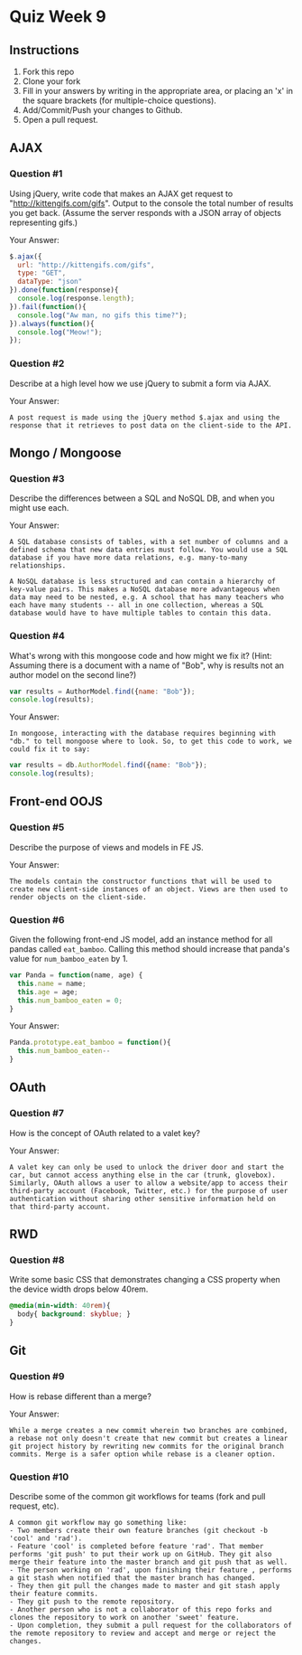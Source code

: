 # Quiz Week 9

## Instructions

1. Fork this repo
2. Clone your fork
3. Fill in your answers by writing in the appropriate area, or placing an 'x' in
the square brackets (for multiple-choice questions).
4. Add/Commit/Push your changes to Github.
5. Open a pull request.

## AJAX

### Question #1

Using jQuery, write code that makes an AJAX get request to "http://kittengifs.com/gifs". Output to the console the total number of results you get back. (Assume the server responds with a JSON array of objects representing gifs.)

Your Answer:
```js
$.ajax({
  url: "http://kittengifs.com/gifs",
  type: "GET",
  dataType: "json"
}).done(function(response){
  console.log(response.length);
}).fail(function(){
  console.log("Aw man, no gifs this time?");
}).always(function(){
  console.log("Meow!");
});
```

### Question #2

Describe at a high level how we use jQuery to submit a form via AJAX.

Your Answer:
```text
A post request is made using the jQuery method $.ajax and using the response that it retrieves to post data on the client-side to the API. 
```


## Mongo / Mongoose

### Question #3

Describe the differences between a SQL and NoSQL DB, and when you might use each.

Your Answer:
```text
A SQL database consists of tables, with a set number of columns and a defined schema that new data entries must follow. You would use a SQL database if you have more data relations, e.g. many-to-many relationships.

A NoSQL database is less structured and can contain a hierarchy of key-value pairs. This makes a NoSQL database more advantageous when data may need to be nested, e.g. A school that has many teachers who each have many students -- all in one collection, whereas a SQL database would have to have multiple tables to contain this data.
```


### Question #4

What's wrong with this mongoose code and how might we fix it?
(Hint: Assuming there is a document with a name of "Bob", why is results not an author model on the second line?)

```js
var results = AuthorModel.find({name: "Bob"});
console.log(results);
```

Your Answer:
```text
In mongoose, interacting with the database requires beginning with "db." to tell mongoose where to look. So, to get this code to work, we could fix it to say:
```

```js
var results = db.AuthorModel.find({name: "Bob"});
console.log(results);
```

## Front-end OOJS

### Question #5

Describe the purpose of views and models in FE JS.

Your Answer:
```text
The models contain the constructor functions that will be used to create new client-side instances of an object. Views are then used to render objects on the client-side.
```

### Question #6

Given the following front-end JS model, add an instance method for all pandas called `eat_bamboo`. Calling this method should increase that panda's value for `num_bamboo_eaten` by 1.

```js
var Panda = function(name, age) {
  this.name = name;
  this.age = age;
  this.num_bamboo_eaten = 0;
}
```

Your Answer:
```js
Panda.prototype.eat_bamboo = function(){
  this.num_bamboo_eaten--
}
```


## OAuth

### Question #7

How is the concept of OAuth related to a valet key?

Your Answer:
```text
A valet key can only be used to unlock the driver door and start the car, but cannot access anything else in the car (trunk, glovebox). Similarly, OAuth allows a user to allow a website/app to access their third-party account (Facebook, Twitter, etc.) for the purpose of user authentication without sharing other sensitive information held on that third-party account.
```


## RWD

### Question #8

Write some basic CSS that demonstrates changing a CSS property when the device width drops below 40rem.

```css
@media(min-width: 40rem){
  body{ background: skyblue; }
}
```

## Git

### Question #9

How is rebase different than a merge?

Your Answer:
```text
While a merge creates a new commit wherein two branches are combined, a rebase not only doesn't create that new commit but creates a linear git project history by rewriting new commits for the original branch commits. Merge is a safer option while rebase is a cleaner option.
```

### Question #10

Describe some of the common git workflows for teams (fork and pull request, etc).

```text
A common git workflow may go something like:
- Two members create their own feature branches (git checkout -b 'cool' and 'rad').
- Feature 'cool' is completed before feature 'rad'. That member performs 'git push' to put their work up on GitHub. They git also merge their feature into the master branch and git push that as well.
- The person working on 'rad', upon finishing their feature , performs  a git stash when notified that the master branch has changed.
- They then git pull the changes made to master and git stash apply their feature commits.
- They git push to the remote repository.
- Another person who is not a collaborator of this repo forks and clones the repository to work on another 'sweet' feature.
- Upon completion, they submit a pull request for the collaborators of the remote repository to review and accept and merge or reject the changes.
```
